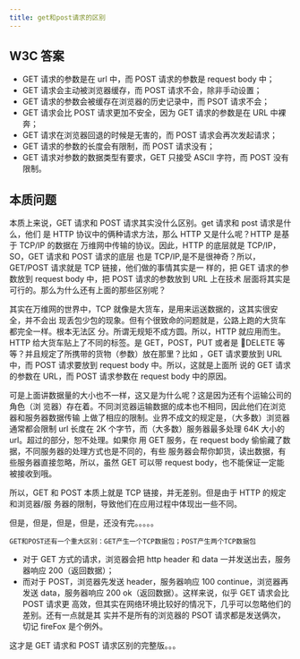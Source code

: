 ```yaml
---
title: get和post请求的区别
---
```


## W3C 答案

-   GET 请求的参数是在 url 中，而 POST 请求的参数是 request body 中；
-   GET 请求会主动被浏览器缓存，而 POST 请求不会，除非手动设置；
-   GET 请求的参数会被缓存在浏览器的历史记录中，而 PSOT 请求不会；
-   GET 请求会比 POST 请求更加不安全，因为 GET 请求的参数是在 URL 中裸奔；
-   GET 请求在浏览器回退的时候是无害的，而 POST 请求会再次发起请求；
-   GET 请求的参数的长度会有限制，而 POST 请求没有；
-   GET 请求对参数的数据类型有要求，GET 只接受 ASCII 字符，而 POST 没有限制。

## 本质问题

本质上来说，GET 请求和 POST 请求其实没什么区别。get 请求和 post 请求是什么，他们
是 HTTP 协议中的俩种请求方法，那么 HTTP 又是什么呢？HTTP 是基于 TCP/IP 的数据在
万维网中传输的协议。因此，HTTP 的底层就是 TCP/IP，SO，GET 请求和 POST 请求的底层
也是 TCP/IP,是不是很神奇？所以，GET/POST 请求就是 TCP 链接，他们做的事情其实是一
样的，把 GET 请求的参数放到 request body 中，把 POST 请求的参数放到 URL 上在技术
层面将其实是可行的。那么为什么还有上面的那些区别呢？

其实在万维网的世界中，TCP 就像是大货车，是用来运送数据的，这其实很安全，并不会出
现丢包少包的现象。但有个很致命的问题就是，公路上跑的大货车都完全一样。根本无法区
分。所谓无规矩不成方圆。所以，HTTP 就应用而生。HTTP 给大货车贴上了不同的标签。是
GET，POST，PUT 或者是 DELETE 等等？并且规定了所携带的货物（参数）放在那里？比如
，GET 请求要放到 URL 中，而 POST 请求要放到 request body 中。所以，这就是上面所
说的 GET 请求的参数在 URL，而 POST 请求参数在 request body 中的原因。

可是上面讲数据量的大小也不一样，这又是为什么呢？这是因为还有个运输公司的角色（浏
览器）存在着。不同浏览器运输数据的成本也不相同，因此他们在浏览器和服务器数据传输
上做了相应的限制。业界不成文的规定是，（大多数）浏览器通常都会限制 url 长度在 2K
个字节，而（大多数）服务器最多处理 64K 大小的 url。超过的部分，恕不处理。如果你
用 GET 服务，在 request body 偷偷藏了数据，不同服务器的处理方式也是不同的，有些
服务器会帮你卸货，读出数据，有些服务器直接忽略，所以，虽然 GET 可以带 request
body，也不能保证一定能被接收到哦。

所以，GET 和 POST 本质上就是 TCP 链接，并无差别。但是由于 HTTP 的规定和浏览器/服
务器的限制，导致他们在应用过程中体现出一些不同。

但是，但是，但是，但是，还没有完。。。。。

`GET和POST还有一个重大区别：GET产生一个TCP数据包；POST产生两个TCP数据包`

-   对于 GET 方式的请求，浏览器会把 http header 和 data 一并发送出去，服务器响应
    200（返回数据）；
-   而对于 POST，浏览器先发送 header，服务器响应 100 continue，浏览器再发送
    data，服务器响应 200 ok（返回数据）。这样来说，似乎 GET 请求会比 POST 请求更
    高效，但其实在网络环境比较好的情况下，几乎可以忽略他们的差别。还有一点就是其
    实并不是所有的浏览器的 PSOT 请求都是发送俩次，切记 fireFox 是个例外。

这才是 GET 请求和 POST 请求区别的完整版。。。

